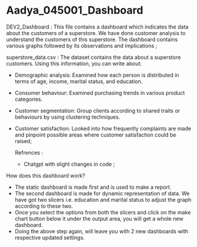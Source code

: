 # Aadya_045001_Dashboard

DEV2_Dashboard : This file contains a dashboard which indicates the data about the customers of a superstore.  We have done customer analysis to understand the customers of this superstore. The dashboard contains various graphs followed by its observations and implications ;

superstore_data.csv : The dataset contains the data about a superstore customers. Using this information, you can write about:

- Demographic analysis: Examined how each person is distributed in terms of age, income, marital status, and education.
- Consumer behaviour: Examined purchasing trends in various product categories.
- Customer segmentation: Group clients according to shared traits or behaviours by using clustering techniques.
- Customer satisfaction: Looked into how frequently complaints are made and pinpoint possible areas where customer satisfaction could be raised;

  Refrences :
  - Chatgpt with slight changes in code ;

How does this dashboard work?
- The static dashboard is made first and is used to make a report.
- The second dashboard is made for dynamic representation of data. We have got two slicers i.e. education and marital status to adjust the graph according to these two.
- Once you select the options from both the slicers and click on the make chart button below it under the output area, you will get a whole new dashboard.
- Doing the above step again, will leave you with 2 new dashboards with respective updated settings.
